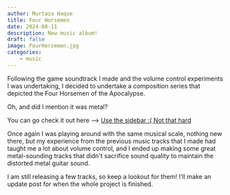 ```yaml
---
author: Murtaza Haque
title: Four Horsemen
date: 2024-08-11
description: New music album!
draft: false
image: FourHorsemen.jpg
categories: 
    - music
---
```


Following the game soundtrack I made and the volume control experiments I was undertaking, I decided to undertake a composition series that depicted the Four Horsemen of the Apocalypse.

Oh, and did I mention it was metal?

You can go check it out here --> [Use the sidebar :( Not that hard](https://thedarklynx786.github.io/bpbx-jmbx-tracks/fourhorsemen/)

Once again I was playing around with the same musical scale, nothing new there, but my experience from the previous music tracks that I made had taught me a lot about volume control, and I ended up making some great metal-sounding tracks that didn't sacrifice sound quality to maintain the distorted metal guitar sound. 

I am still releasing a few tracks, so keep a lookout for them! I'll make an update post for when the whole project is finished.